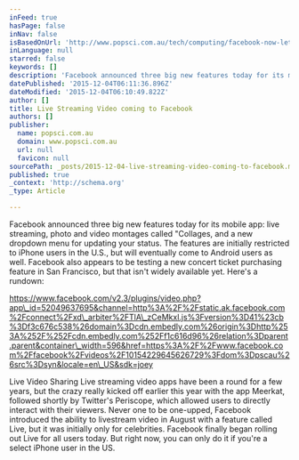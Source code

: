 ```yaml
---
inFeed: true
hasPage: false
inNav: false
isBasedOnUrl: 'http://www.popsci.com.au/tech/computing/facebook-now-lets-you-broadcast-your-own-live-streaming-video,412669'
inLanguage: null
starred: false
keywords: []
description: 'Facebook announced three big new features today for its mobile app: live streaming, photo and video montages called “Collages, and a new dropdown menu for updat'
datePublished: '2015-12-04T06:11:36.896Z'
dateModified: '2015-12-04T06:10:49.822Z'
author: []
title: Live Streaming Video coming to Facebook
authors: []
publisher:
  name: popsci.com.au
  domain: www.popsci.com.au
  url: null
  favicon: null
sourcePath: _posts/2015-12-04-live-streaming-video-coming-to-facebook.md
published: true
_context: 'http://schema.org'
_type: Article

---
```

Facebook announced three big new features today for its mobile app: live streaming, photo and video montages called "Collages, and a new dropdown menu for updating your status. The features are initially restricted to iPhone users in the U.S., but will eventually come to Android users as well. Facebook also appears to be testing a new concert ticket purchasing feature in San Francisco, but that isn't widely available yet. Here's a rundown: 

https://www.facebook.com/v2.3/plugins/video.php?app\_id=52049637695&channel=http%3A%2F%2Fstatic.ak.facebook.com%2Fconnect%2Fxd\_arbiter%2FTlA\_zCeMkxl.js%3Fversion%3D41%23cb%3Df3c676c538%26domain%3Dcdn.embedly.com%26origin%3Dhttp%253A%252F%252Fcdn.embedly.com%252Ff1c616d96%26relation%3Dparent.parent&container\_width=596&href=https%3A%2F%2Fwww.facebook.com%2Ffacebook%2Fvideos%2F10154229645626729%3Fdom%3Dpscau%26src%3Dsyn&locale=en\_US&sdk=joey

Live Video Sharing Live streaming video apps have been a round for a few years, but the crazy really kicked off earlier this year with the app Meerkat, followed shortly by Twitter's Periscope, which allowed users to directly interact with their viewers. Never one to be one-upped, Facebook introduced the ability to livestream video in August with a feature called Live, but it was initially only for celebrities. Facebook finally began rolling out Live for all users today. But right now, you can only do it if you're a select iPhone user in the US.